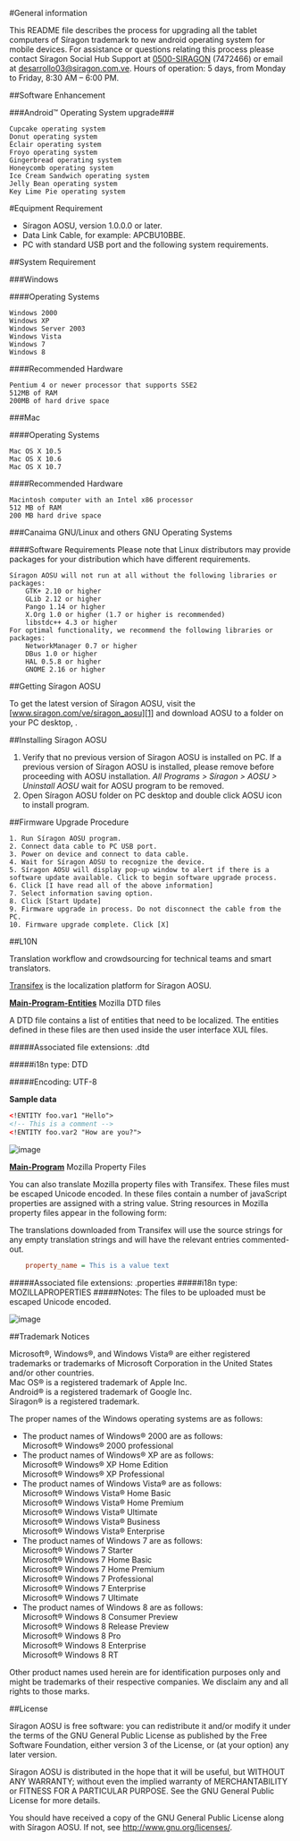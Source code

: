 #General information

This README file describes the process for upgrading all the tablet computers of Síragon trademark to new android operating system for mobile devices.
For assistance or questions relating this process please contact Síragon Social Hub Support at [0500-SIRAGON][7] (7472466) or email at [desarrollo03@siragon.com.ve][6]. 
Hours of operation: 5 days, from Monday to Friday, 8:30 AM – 6:00 PM.

##Software Enhancement

###Android™ Operating System upgrade###

	Cupcake operating system
	Donut operating system
	Éclair operating system
	Froyo operating system
	Gingerbread operating system
	Honeycomb operating system
	Ice Cream Sandwich operating system
	Jelly Bean operating system
	Key Lime Pie operating system

#Equipment Requirement

* Síragon AOSU, version 1.0.0.0 or later.
* Data Link Cable, for example: APCBU10BBE.
* PC with standard USB port and the following system requirements.
	
##System Requirement

###Windows

####Operating Systems

    Windows 2000
    Windows XP
    Windows Server 2003
    Windows Vista
    Windows 7
    Windows 8

####Recommended Hardware

    Pentium 4 or newer processor that supports SSE2
    512MB of RAM
    200MB of hard drive space

###Mac

####Operating Systems

    Mac OS X 10.5
    Mac OS X 10.6
    Mac OS X 10.7

####Recommended Hardware

    Macintosh computer with an Intel x86 processor
    512 MB of RAM
    200 MB hard drive space

###Canaima GNU/Linux and others GNU Operating Systems

####Software Requirements
Please note that Linux distributors may provide packages for your distribution which have different requirements.

    Síragon AOSU will not run at all without the following libraries or packages:
        GTK+ 2.10 or higher
        GLib 2.12 or higher
        Pango 1.14 or higher
        X.Org 1.0 or higher (1.7 or higher is recommended)
        libstdc++ 4.3 or higher
    For optimal functionality, we recommend the following libraries or packages:
        NetworkManager 0.7 or higher
        DBus 1.0 or higher
        HAL 0.5.8 or higher
        GNOME 2.16 or higher


##Getting Síragon AOSU

To get the latest version of Síragon AOSU, visit the [www.siragon.com/ve/siragon_aosu][1] and download AOSU to a folder on your PC desktop, .

##Installing Síragon AOSU

1. Verify that no previous version of Síragon AOSU is installed on PC. If a previous version of Síragon AOSU is installed, please remove before proceeding with AOSU installation. *All Programs > Síragon > AOSU > Uninstall AOSU* wait for AOSU program to be removed.
2. Open Síragon AOSU folder on PC desktop and double click AOSU icon to install program.

##Firmware Upgrade Procedure

	1. Run Síragon AOSU program.
	2. Connect data cable to PC USB port.
	3. Power on device and connect to data cable.
	4. Wait for Síragon AOSU to recognize the device.
	5. Síragon AOSU will display pop-up window to alert if there is a software update available. Click to begin software upgrade process.
	6. Click [I have read all of the above information]
	7. Select information saving option.
	8. Click [Start Update]
	9. Firmware upgrade in process. Do not disconnect the cable from the PC.
	10. Firmware upgrade complete. Click [X]

##L10N

Translation workflow and crowdsourcing for technical teams and smart translators.

[Transifex][5] is the localization platform for Síragon AOSU. 

[**Main-Program-Entities**][3] Mozilla DTD files

A DTD file contains a list of entities that need to be localized. The entities defined in these files are then used inside the user interface XUL files.

#####Associated file extensions:
    .dtd
	
#####i18n type:
    DTD
	
#####Encoding:
    UTF-8

**Sample data**
```xml
<!ENTITY foo.var1 "Hello">
<!-- This is a comment -->
<!ENTITY foo.var2 "How are you?">
```


![image](https://www.transifex.com/projects/p/siragon-aosu/resource/main-program-entities/chart/image_png)

[**Main-Program**][4] Mozilla Property Files

You can also translate Mozilla property files with Transifex. These files must be escaped Unicode encoded. In these files contain a number of javaScript properties are assigned with a string value. String resources in Mozilla property files appear in the following form:

The translations downloaded from Transifex will use the source strings for any empty translation strings and will have the relevant entries commented-out.

```INI
	property_name = This is a value text
```

#####Associated file extensions:
    .properties
#####i18n type:
    MOZILLAPROPERTIES
#####Notes:
    The files to be uploaded must be escaped Unicode encoded. 


![image](https://www.transifex.com/projects/p/siragon-aosu/resource/main-program-properties/chart/image_png)

##Trademark Notices

Microsoft®, Windows®, and Windows Vista® are either registered trademarks or trademarks of Microsoft Corporation in the United States and/or other countries.  <br /> 
Mac OS® is a registered trademark of Apple Inc. <br /> 
Android® is a registered trademark of Google Inc. <br /> 
Síragon® is a registered trademark.

The proper names of the Windows operating systems are as follows: <br /> 
 - The product names of Windows® 2000 are as follows: <br /> 
        Microsoft® Windows® 2000 professional <br /> 
 - The product names of Windows® XP are as follows: <br /> 
        Microsoft® Windows® XP Home Edition <br /> 
        Microsoft® Windows® XP Professional <br /> 
 - The product names of Windows Vista® are as follows: <br /> 
        Microsoft® Windows Vista® Home Basic <br /> 
        Microsoft® Windows Vista® Home Premium <br /> 
        Microsoft® Windows Vista® Ultimate <br /> 
        Microsoft® Windows Vista® Business <br /> 
        Microsoft® Windows Vista® Enterprise <br /> 
 - The product names of Windows 7 are as follows: <br /> 
        Microsoft® Windows 7 Starter <br /> 
        Microsoft® Windows 7 Home Basic <br /> 
        Microsoft® Windows 7 Home Premium <br /> 
        Microsoft® Windows 7 Professional <br /> 
        Microsoft® Windows 7 Enterprise <br /> 
        Microsoft® Windows 7 Ultimate <br /> 
 - The product names of Windows 8 are as follows: <br /> 
        Microsoft® Windows 8 Consumer Preview <br /> 
        Microsoft® Windows 8 Release Preview <br /> 
        Microsoft® Windows 8 Pro <br /> 
        Microsoft® Windows 8 Enterprise <br /> 
        Microsoft® Windows 8 RT
		
Other product names used herein are for identification purposes only and might be trademarks of their respective companies. We disclaim any and all rights to those marks. 

##License

Síragon AOSU is free software: you can redistribute it and/or modify
it under the terms of the GNU General Public License as published by
the Free Software Foundation, either version 3 of the License, or
(at your option) any later version.

Síragon AOSU is distributed in the hope that it will be useful,
but WITHOUT ANY WARRANTY; without even the implied warranty of
MERCHANTABILITY or FITNESS FOR A PARTICULAR PURPOSE. See the
GNU General Public License for more details.

You should have received a copy of the GNU General Public License
along with Síragon AOSU. If not, see [<http://www.gnu.org/licenses/>][2]. 


  [1]: http://www.siragon.com
  [2]: http://www.gnu.org/licenses/
  [3]: https://www.transifex.com/projects/p/siragon-aosu/resource/main-program-entities/
  [4]: https://www.transifex.com/projects/p/siragon-aosu/resource/main-program-properties/
  [5]: http://www.transifex.com
  [6]: mailto:desarrollo03@siragon.com.ve
  [7]: tel:05007472466
